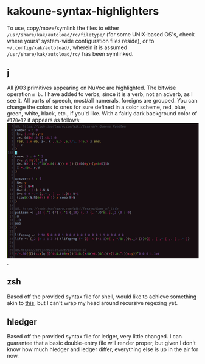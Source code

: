 # kakoune-syntax-highlighters
To use, copy/move/symlink the files to either `/usr/share/kak/autoload/rc/filetype/` (for some UNIX-based OS's, check where yours' system-wide configuration files reside), or to `~/.config/kak/autoload/`, wherein it is assumed `/usr/share/kak/autoload/rc/` has been symlinked.​

## j
All j903 primitives appearing on NuVoc are highlighted. The bitwise operation `m b.` I have added to verbs, since it is a verb, not an adverb, as I see it. All parts of speech, most/all numerals, foreigns are grouped. You can change the colors to ones for sure defined in a color scheme, red, blue, green, white, black, etc., if you'd like. With a fairly dark background color of `#170e12` it appears as follows: ![](https://github.com/communistkiro/kakoune-syntax-highlighters/blob/master/scrot.png).

## zsh
Based off the provided syntax file for shell, would like to achieve something akin to [this](https://github.com/zdharma/fast-syntax-highlighting/), but I can't wrap my head around recursive regexing yet.
​
## hledger
Based off the provided syntax file for ledger, very little changed. I can guarantee that a basic double-entry file will render proper, but given I don't know how much hledger and ledger differ, everything else is up in the air for now.
